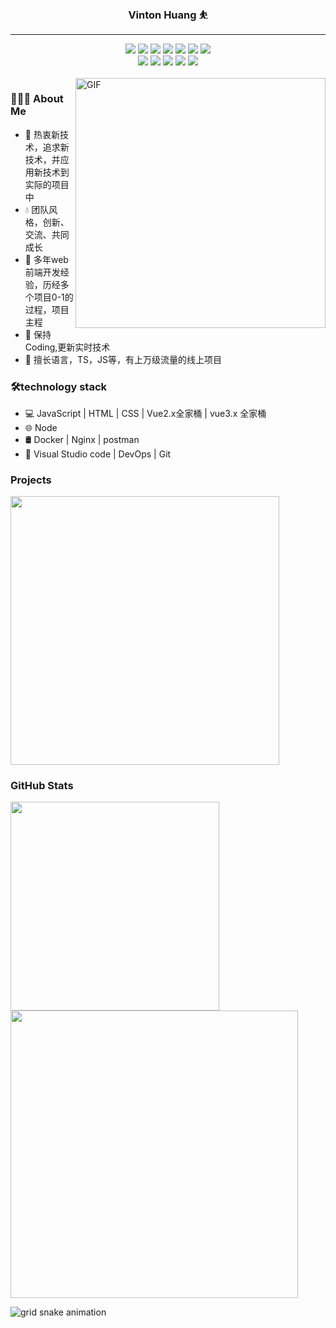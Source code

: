  ### <div align="center"><font>Vinton Huang :bouncing_ball_person:</font></div> 
 ---
<div align="center">
  <img src="https://img.shields.io/badge/-JavaScript-f6da1c?style=flat&logo=javascript&logoColor=white">
  <img src="https://img.shields.io/badge/-TypeScript-2b6dbf?style=flat&logo=typescript&logoColor=white">
  <img src="https://img.shields.io/badge/-Vue-46b882?style=flat&logo=vue.js&logoColor=white">
  <img src="https://img.shields.io/badge/-Node.js-3C873A?style=flat&logo=Node.js&logoColor=white">
  <img src="https://img.shields.io/badge/-Koa-33333D?style=flat&logo=koa&logoColor=white">
  <img src="https://img.shields.io/badge/wechat_miniprogram-09b955?style=flat&logo=wechat&logoColor=white">
  <img src="https://img.shields.io/badge/-less-bf608e?style=flat&logo=less&logoColor=white">
</div>

<div align="center">
  <img src="https://img.shields.io/badge/-Git-ee462c?style=flat&logo=git&logoColor=white">
  <img src="https://img.shields.io/badge/-Nginx-408e43?style=flat&logo=nginx&logoColor=white">
  <img src="https://img.shields.io/badge/-Docker-218bea?style=flat&logo=docker&logoColor=white">
  <img src="https://img.shields.io/badge/-Github-black?style=flat&logo=github">
  <img src="https://img.shields.io/badge/-Jenkins-b3392d?style=flat&logo=jenkins&logoColor=white">
</div>

<br />
<img align="right" alt="GIF" src="https://github.com/devSouvik/devSouvik/blob/master/gif4.gif?raw=true" width="400"/>

### 👨🏻‍💻 About Me
<ul>
<li>🍃 热衷新技术，追求新技术，并应用新技术到实际的项目中</li>
<li>💧 团队风格，创新、交流、共同成长</li>
<li>🚀 多年web前端开发经验，历经多个项目0-1的过程，项目主程</li>
<li>🤖 保持Coding,更新实时技术</li>
<li>🎯 擅长语言，TS，JS等，有上万级流量的线上项目</li>
</ul>

### 🛠technology stack
<ul>
<li> 💻   JavaScript | HTML | CSS | Vue2.x全家桶 | vue3.x 全家桶 </li>
<li> 🌐   Node </li>
<li> 🛢   Docker | Nginx | postman  </li>
<li> 🔧   Visual Studio code | DevOps | Git </li>
</ul>

### Projects
<p>
    <a href="https://github.com/sunniejs/vue-h5-template.git">
        <img width="430"
            src="https://github-readme-stats.vercel.app/api/pin/?username=sunniejs&repo=vue-h5-template&theme=tokyonight" />
    </a>
</p>

### GitHub Stats
<p>
    <img width="334"
        src="https://github-readme-stats.vercel.app/api/top-langs/?username=fonghehe&layout=compact&title_color=007bff&text_color=e7e7e7&icon_color=007bff&bg_color=171c28" />
    <img width="460" src="https://github-readme-stats.vercel.app/api?username=vintonhuang&count_private=true&include_all_commits=true&show_icons=true&title_color=007bff&text_color=e7e7e7&icon_color=007bff&bg_color=171c28">
</p>

![grid snake animation](https://cdn.jsdelivr.net/gh/MaleWeb/picture/images/techblog/commits.svg)
